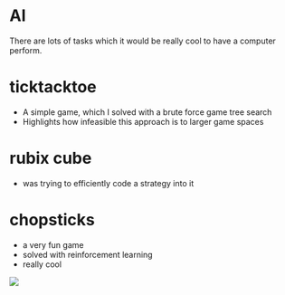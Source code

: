 # AI
There are lots of tasks which it would be really cool to have a computer perform. 

# ticktacktoe
* A simple game, which I solved with a brute force game tree search
* Highlights how infeasible this approach is to larger game spaces

# rubix cube
* was trying to efficiently code a strategy into it

# chopsticks 
* a very fun game
* solved with reinforcement learning
* really cool
<img src="chopsticks/mod16.png">
